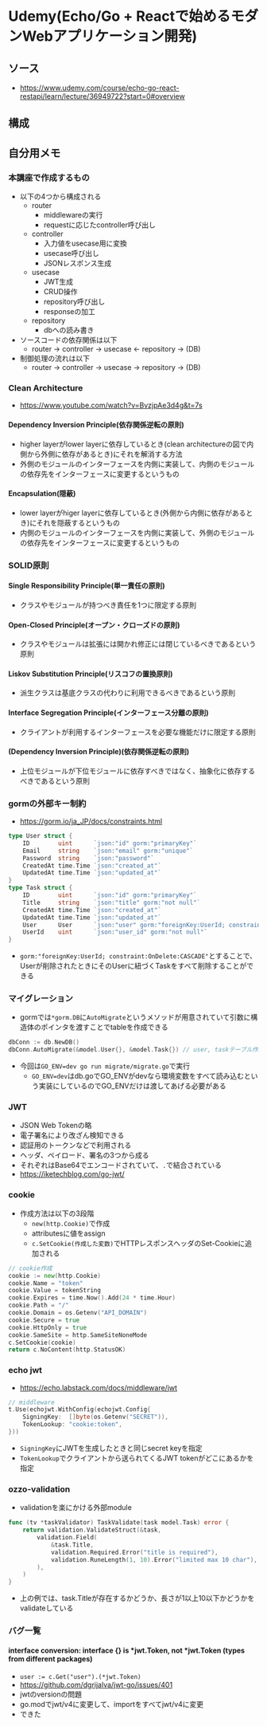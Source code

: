 # Udemy(Echo/Go + Reactで始めるモダンWebアプリケーション開発)

## ソース
- https://www.udemy.com/course/echo-go-react-restapi/learn/lecture/36949722?start=0#overview

## 構成

## 自分用メモ

### 本講座で作成するもの
- 以下の4つから構成される
  - router
    - middlewareの実行
    - requestに応じたcontroller呼び出し
  - controller
    - 入力値をusecase用に変換
    - usecase呼び出し
    - JSONレスポンス生成
  - usecase
    - JWT生成
    - CRUD操作
    - repository呼び出し
    - responseの加工
  - repository
    - dbへの読み書き
- ソースコードの依存関係は以下
  - router -> controller -> usecase <- repository -> (DB)
- 制御処理の流れは以下
  - router -> controller -> usecase -> repository -> (DB)
### Clean Architecture
- https://www.youtube.com/watch?v=BvzjpAe3d4g&t=7s
#### Dependency Inversion Principle(依存関係逆転の原則)
- higher layerがlower layerに依存しているとき(clean architectureの図で内側から外側に依存があるとき)にそれを解消する方法
- 外側のモジュールのインターフェースを内側に実装して、内側のモジュールの依存先をインターフェースに変更するというもの

#### Encapsulation(隠蔽)
- lower layerがhiger layerに依存しているとき(外側から内側に依存があるとき)にそれを隠蔽するというもの
- 内側のモジュールのインターフェースを内側に実装して、外側のモジュールの依存先をインターフェースに変更するというもの


### SOLID原則
#### Single Responsibility Principle(単一責任の原則)
- クラスやモジュールが持つべき責任を1つに限定する原則
#### Open-Closed Principle(オープン・クローズドの原則)
- クラスやモジュールは拡張には開かれ修正には閉じているべきであるという原則
#### Liskov Substitution Principle(リスコフの置換原則)
- 派生クラスは基底クラスの代わりに利用できるべきであるという原則
#### Interface Segregation Principle(インターフェース分離の原則)
- クライアントが利用するインターフェースを必要な機能だけに限定する原則
#### (Dependency Inversion Principle)(依存関係逆転の原則)
- 上位モジュールが下位モジュールに依存すべきではなく、抽象化に依存するべきであるという原則

### gormの外部キー制約
- https://gorm.io/ja_JP/docs/constraints.html
```go
type User struct {
	ID        uint      `json:"id" gorm:"primaryKey"`
	Email     string    `json:"email" gorm:"unique"`
	Password  string    `json:"password"`
	CreatedAt time.Time `json:"created_at"`
	UpdatedAt time.Time `json:"updated_at"`
}
type Task struct {
	ID        uint      `json:"id" gorm:"primaryKey"`
	Title     string    `json:"title" gorm:"not null"`
	CreatedAt time.Time `json:"created_at"`
	UpdatedAt time.Time `json:"updated_at"`
	User      User      `json:"user" gorm:"foreignKey:UserId; constraint:OnDelete:CASCADE"`
	UserId    uint      `json:"user_id" gorm:"not null"`
}
```
- `gorm:"foreignKey:UserId; constraint:OnDelete:CASCADE"`とすることで、Userが削除されたときにそのUserに紐づくTaskをすべて削除することができる

### マイグレーション
- gormでは`*gorm.DB`に`AutoMigrate`というメソッドが用意されていて引数に構造体のポインタを渡すことでtableを作成できる
```go
dbConn := db.NewDB()
dbConn.AutoMigrate(&model.User{}, &model.Task{}) // user, taskテーブル作成
```
- 今回は`GO_ENV=dev go run migrate/migrate.go`で実行
  - `GO_ENV=dev`はdb.goでGO_ENVがdevなら環境変数をすべて読み込むという実装にしているのでGO_ENVだけは渡してあげる必要がある

### JWT
- JSON Web Tokenの略
- 電子署名により改ざん検知できる
- 認証用のトークンなどで利用される
- ヘッダ、ペイロード、署名の3つから成る
- それぞれはBase64でエンコードされていて、`.`で結合されている
- https://iketechblog.com/go-jwt/

### cookie
- 作成方法は以下の3段階
  - `new(http.Cookie)`で作成
  - attributesに値をassign
  - `c.SetCookie(作成した変数)`でHTTPレスポンスヘッダのSet-Cookieに追加される
```go
// cookie作成
cookie := new(http.Cookie)
cookie.Name = "token"
cookie.Value = tokenString
cookie.Expires = time.Now().Add(24 * time.Hour)
cookie.Path = "/"
cookie.Domain = os.Getenv("API_DOMAIN")
cookie.Secure = true
cookie.HttpOnly = true
cookie.SameSite = http.SameSiteNoneMode
c.SetCookie(cookie)
return c.NoContent(http.StatusOK)
```

### echo jwt
- https://echo.labstack.com/docs/middleware/jwt
```go
// middleware
t.Use(echojwt.WithConfig(echojwt.Config{
	SigningKey:  []byte(os.Getenv("SECRET")),
	TokenLookup: "cookie:token",
}))
```
- `SigningKey`にJWTを生成したときと同じsecret keyを指定
- `TokenLookup`でクライアントから送られてくるJWT tokenがどこにあるかを指定

### ozzo-validation
- validationを楽にかける外部module
```go
func (tv *taskValidator) TaskValidate(task model.Task) error {
	return validation.ValidateStruct(&task,
		validation.Field(
			&task.Title,
			validation.Required.Error("title is required"),
			validation.RuneLength(1, 10).Error("limited max 10 char"),
		),
	)
}
```
- 上の例では、task.Titleが存在するかどうか、長さが1以上10以下かどうかをvalidateしている

### バグ一覧
#### interface conversion: interface {} is *jwt.Token, not *jwt.Token (types from different packages)
- `user := c.Get("user").(*jwt.Token)`
- https://github.com/dgrijalva/jwt-go/issues/401
- jwtのversionの問題
- go.modでjwt/v4に変更して、importをすべてjwt/v4に変更
- できた